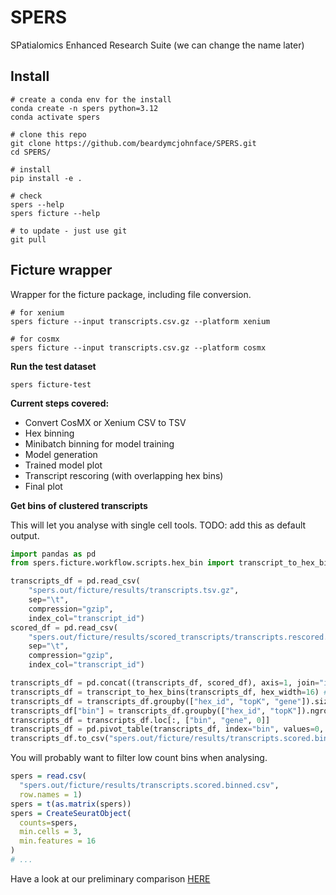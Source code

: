 # SPERS

SPatialomics Enhanced Research Suite (we can change the name later)

## Install

```shell
# create a conda env for the install
conda create -n spers python=3.12
conda activate spers

# clone this repo
git clone https://github.com/beardymcjohnface/SPERS.git
cd SPERS/

# install
pip install -e .

# check
spers --help
spers ficture --help

# to update - just use git
git pull
```

## Ficture wrapper

Wrapper for the ficture package, including file conversion.

```shell
# for xenium
spers ficture --input transcripts.csv.gz --platform xenium

# for cosmx
spers ficture --input transcripts.csv.gz --platform cosmx
```

__Run the test dataset__
```shell
spers ficture-test
```

__Current steps covered:__
- Convert CosMX or Xenium CSV to TSV
- Hex binning
- Minibatch binning for model training
- Model generation
- Trained model plot
- Transcript rescoring (with overlapping hex bins)
- Final plot


__Get bins of clustered transcripts__

This will let you analyse with single cell tools. TODO: add this as default output.

```python
import pandas as pd
from spers.ficture.workflow.scripts.hex_bin import transcript_to_hex_bins

transcripts_df = pd.read_csv(
    "spers.out/ficture/results/transcripts.tsv.gz",
    sep="\t",
    compression="gzip",
    index_col="transcript_id")
scored_df = pd.read_csv(
    "spers.out/ficture/results/scored_transcripts/transcripts.rescored.tsv.gz",
    sep="\t",
    compression="gzip",
    index_col="transcript_id")

transcripts_df = pd.concat((transcripts_df, scored_df), axis=1, join="inner")
transcripts_df = transcript_to_hex_bins(transcripts_df, hex_width=16) # I used 24 but 16 um is probably better IDK
transcripts_df = transcripts_df.groupby(["hex_id", "topK", "gene"]).size().reset_index()
transcripts_df["bin"] = transcripts_df.groupby(["hex_id", "topK"]).ngroup()
transcripts_df = transcripts_df.loc[:, ["bin", "gene", 0]]
transcripts_df = pd.pivot_table(transcripts_df, index="bin", values=0, columns="gene", fill_value=0)
transcripts_df.to_csv("spers.out/ficture/results/transcripts.scored.binned.csv")
```

You will probably want to filter low count bins when analysing.

```r
spers = read.csv(
  "spers.out/ficture/results/transcripts.scored.binned.csv", 
  row.names = 1)
spers = t(as.matrix(spers))
spers = CreateSeuratObject(
  counts=spers,
  min.cells = 3,
  min.features = 16
)
# ...
```

Have a look at our preliminary comparison [HERE](https://bioinf.cc/docs/2024_WEHI.png)
